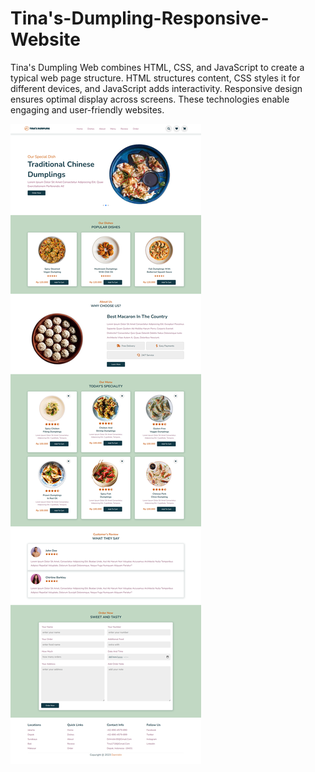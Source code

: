 # Tina's-Dumpling-Responsive-Website

Tina's Dumpling Web combines HTML, CSS, and JavaScript to create a typical web page structure. HTML structures content, CSS styles it for different devices, and JavaScript adds interactivity. Responsive design ensures optimal display across screens. These technologies enable engaging and user-friendly websites.

![Alt teks](public/screencapture-danristin1718-github-io-Tinas-Dumpling-Responsive-Wesite-2024-04-24-16_23_43.png)
